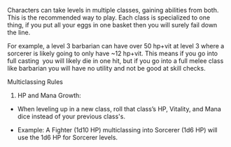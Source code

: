Characters can take levels in multiple classes, gaining abilities from both. This is the recommended way to play. Each class is specialized to one thing, if you put all your eggs in one basket then you will surely fail down the line. 

For example, a level 3 barbarian can have over 50 hp+vit at level 3 where a sorcerer is likely going to only have ~12 hp+vit. This means if you go into full casting  you will likely die in one hit, but if you go into a full melee class like barbarian you will have no utility and not be good at skill checks. 

Multiclassing Rules

1. HP and Mana Growth:
    

- When leveling up in a new class, roll that class’s HP, Vitality, and Mana dice instead of your previous class's.
    
- Example: A Fighter (1d10 HP) multiclassing into Sorcerer (1d6 HP) will use the 1d6 HP for Sorcerer levels.